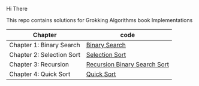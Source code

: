 Hi There 

This repo contains solutions for Grokking Algorithms book Implementations

| Chapter                  | code                                                                                          |
|--------------------------|---------------------------------------------------------------------------------------------------|
| Chapter 1: Binary Search | [Binary Search](https://github.com/SaadMu7ammad/Grokking-Algorithms/blob/master/BinarySearch.cpp) |
| Chapter 2: Selection Sort | [Selection Sort](https://github.com/SaadMu7ammad/Grokking-Algorithms/blob/master/SelectionSort.cpp) |
| Chapter 3: Recursion| [Recursion Binary Search Sort](https://github.com/SaadMu7ammad/Grokking-Algorithms/blob/master/BinarySearch_Recursion.cpp) |   
| Chapter 4: Quick Sort| [Quick Sort]() |   
